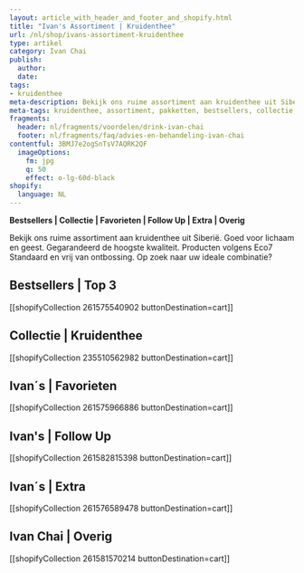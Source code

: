 ```yaml
---
layout: article_with_header_and_footer_and_shopify.html
title: "Ivan's Assortiment | Kruidenthee"
url: /nl/shop/ivans-assortiment-kruidenthee
type: artikel
category: Ivan Chai
publish:
  author:
  date:
tags:
- kruidenthee
meta-description: Bekijk ons ruime assortiment aan kruidenthee uit Siberië. Gegarandeerd de hoogste kwaliteit. Benieuwd naar de verschillende pakketten?
meta-tags: kruidenthee, assortiment, pakketten, bestsellers, collectie, favorieten, kilobags, inzichten, geschenkdoos
fragments:
  header: nl/fragments/voordelen/drink-ivan-chai
  footer: nl/fragments/faq/advies-en-behandeling-ivan-chai
contentful: 3BMJ7e2ogSnTsV7AQRK2QF
  imageOptions:
    fm: jpg
    q: 50
    effect: o-lg-60d-black
shopify:
  language: NL
---
```


**Bestsellers | Collectie | Favorieten | Follow Up | Extra | Overig**

Bekijk ons ruime assortiment aan kruidenthee uit Siberië. Goed voor lichaam en geest. Gegarandeerd de hoogste kwaliteit. Producten volgens Eco7 Standaard en vrij van ontbossing. Op zoek naar uw ideale combinatie?

## Bestsellers | Top 3

[[shopifyCollection 261575540902 buttonDestination=cart]]

## Collectie | Kruidenthee

[[shopifyCollection 235510562982 buttonDestination=cart]]

## Ivan´s | Favorieten 

[[shopifyCollection 261575966886 buttonDestination=cart]]

## Ivan's | Follow Up

[[shopifyCollection 261582815398 buttonDestination=cart]]

## Ivan´s | Extra

[[shopifyCollection 261576589478 buttonDestination=cart]]

## Ivan Chai | Overig

[[shopifyCollection 261581570214 buttonDestination=cart]]
